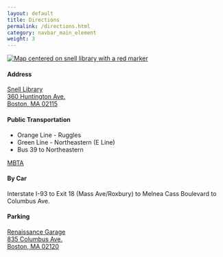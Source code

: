 ```yaml
---
layout: default
title: Directions
permalink: /directions.html
category: navbar_main_element
weight: 3
---
```

<a href="http://goo.gl/oceuA">
<img src="http://maps.google.com/maps/api/staticmap?center=42.338396,-71.087902&amp;zoom=16&amp;markers=color:red|42.338396,-71.087902&amp;size=400x400&amp;sensor=false" title="Open in google maps" alt="Map centered on snell library with a red marker"> 
</a>

#### Address

[Snell Library  
360 Huntington Ave.  
Boston, MA 02115](http://goo.gl/oceuA)

#### Public Transportation

* Orange Line - Ruggles
* Green Line - Northeastern  (E Line) 
* Bus 39 to Northeastern

[MBTA](http://mbta.com)

#### By Car

Interstate I-93 to Exit 18 (Mass Ave/Roxbury) to Melnea Cass Boulevard to Columbus Ave. 
 
#### Parking

[Renaissance Garage  
835 Columbus Ave.   
Boston, MA 02120](http://goo.gl/Od6Pk)

